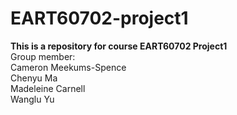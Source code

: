 # EART60702-project1  
**This is a repository for course EART60702 Project1**  
Group member:   
Cameron Meekums-Spence  
Chenyu Ma  
Madeleine Carnell  
Wanglu Yu 

